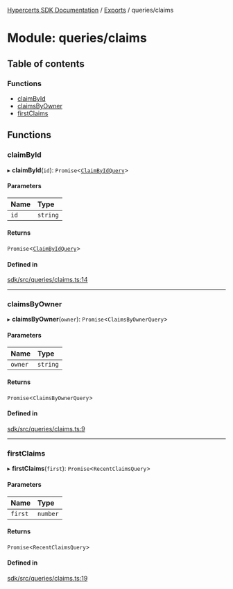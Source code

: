 [Hypercerts SDK Documentation](../README.md) / [Exports](../modules.md) / queries/claims

# Module: queries/claims

## Table of contents

### Functions

- [claimById](queries_claims.md#claimbyid)
- [claimsByOwner](queries_claims.md#claimsbyowner)
- [firstClaims](queries_claims.md#firstclaims)

## Functions

### claimById

▸ **claimById**(`id`): `Promise`<[`ClaimByIdQuery`](global.md#claimbyidquery)\>

#### Parameters

| Name | Type     |
| :--- | :------- |
| `id` | `string` |

#### Returns

`Promise`<[`ClaimByIdQuery`](global.md#claimbyidquery)\>

#### Defined in

[sdk/src/queries/claims.ts:14](https://github.com/Network-Goods/hypercerts/blob/29cf555/sdk/src/queries/claims.ts#L14)

---

### claimsByOwner

▸ **claimsByOwner**(`owner`): `Promise`<`ClaimsByOwnerQuery`\>

#### Parameters

| Name    | Type     |
| :------ | :------- |
| `owner` | `string` |

#### Returns

`Promise`<`ClaimsByOwnerQuery`\>

#### Defined in

[sdk/src/queries/claims.ts:9](https://github.com/Network-Goods/hypercerts/blob/29cf555/sdk/src/queries/claims.ts#L9)

---

### firstClaims

▸ **firstClaims**(`first`): `Promise`<`RecentClaimsQuery`\>

#### Parameters

| Name    | Type     |
| :------ | :------- |
| `first` | `number` |

#### Returns

`Promise`<`RecentClaimsQuery`\>

#### Defined in

[sdk/src/queries/claims.ts:19](https://github.com/Network-Goods/hypercerts/blob/29cf555/sdk/src/queries/claims.ts#L19)
